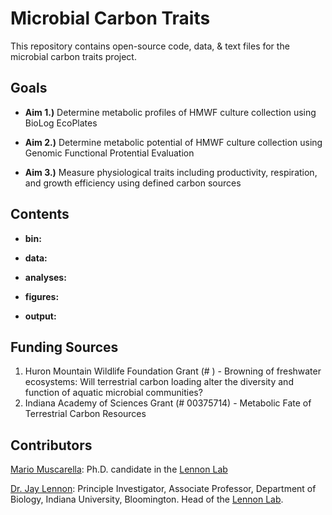 Microbial Carbon Traits
=====================

This repository contains open-source code, data, & text files for the microbial carbon traits project. 

## Goals

* **Aim 1.)** Determine metabolic profiles of HMWF culture collection using BioLog EcoPlates 

* **Aim 2.)** Determine metabolic potential of HMWF culture collection using Genomic Functional Protential Evaluation

* **Aim 3.)** Measure physiological traits including productivity, respiration, and growth efficiency using defined carbon sources

## Contents

* **bin:** 

* **data:**

* **analyses:**

* **figures:**

* **output:**

## Funding Sources  
  1. Huron Mountain Wildlife Foundation Grant (# ) - Browning of freshwater ecosystems: Will terrestrial carbon loading alter the diversity and function of aquatic microbial communities?  
  2. Indiana Academy of Sciences Grant (# 00375714) - Metabolic Fate of Terrestrial Carbon Resources


## Contributors

[Mario Muscarella](http://mmuscarella.github.io/): Ph.D. candidate in the [Lennon Lab](http://www.indiana.edu/~microbes/people.php)

[Dr. Jay Lennon](http://www.indiana.edu/~microbes/people.php): Principle Investigator, Associate Professor, Department of Biology, Indiana University, Bloomington. Head of the [Lennon Lab](http://www.indiana.edu/~microbes/people.php).

